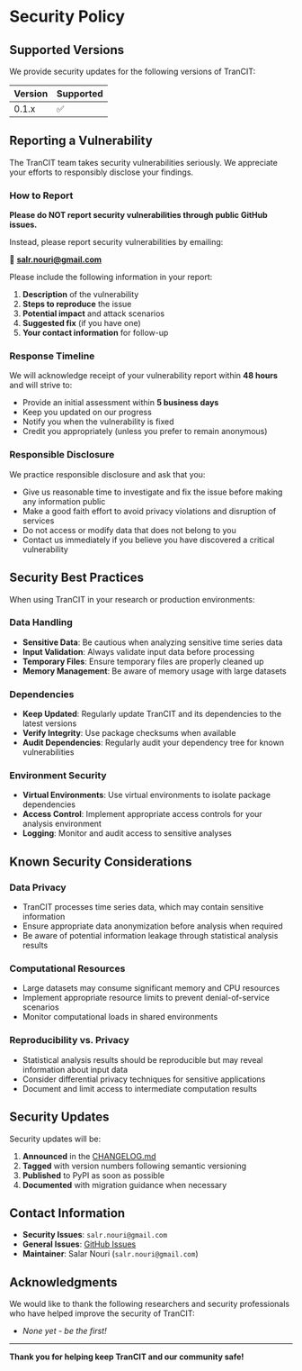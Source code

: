 # Security Policy

## Supported Versions

We provide security updates for the following versions of TranCIT:

| Version | Supported          |
| ------- | ------------------ |
| 0.1.x   | :white_check_mark: |

## Reporting a Vulnerability

The TranCIT team takes security vulnerabilities seriously. We appreciate your efforts to responsibly disclose your findings.

### How to Report

**Please do NOT report security vulnerabilities through public GitHub issues.**

Instead, please report security vulnerabilities by emailing:

📧 **salr.nouri@gmail.com**

Please include the following information in your report:

1. **Description** of the vulnerability
2. **Steps to reproduce** the issue
3. **Potential impact** and attack scenarios
4. **Suggested fix** (if you have one)
5. **Your contact information** for follow-up

### Response Timeline

We will acknowledge receipt of your vulnerability report within **48 hours** and will strive to:

- Provide an initial assessment within **5 business days**
- Keep you updated on our progress
- Notify you when the vulnerability is fixed
- Credit you appropriately (unless you prefer to remain anonymous)

### Responsible Disclosure

We practice responsible disclosure and ask that you:

- Give us reasonable time to investigate and fix the issue before making any information public
- Make a good faith effort to avoid privacy violations and disruption of services
- Do not access or modify data that does not belong to you
- Contact us immediately if you believe you have discovered a critical vulnerability

## Security Best Practices

When using TranCIT in your research or production environments:

### Data Handling
- **Sensitive Data**: Be cautious when analyzing sensitive time series data
- **Input Validation**: Always validate input data before processing
- **Temporary Files**: Ensure temporary files are properly cleaned up
- **Memory Management**: Be aware of memory usage with large datasets

### Dependencies
- **Keep Updated**: Regularly update TranCIT and its dependencies to the latest versions
- **Verify Integrity**: Use package checksums when available
- **Audit Dependencies**: Regularly audit your dependency tree for known vulnerabilities

### Environment Security
- **Virtual Environments**: Use virtual environments to isolate package dependencies
- **Access Control**: Implement appropriate access controls for your analysis environment
- **Logging**: Monitor and audit access to sensitive analyses

## Known Security Considerations

### Data Privacy
- TranCIT processes time series data, which may contain sensitive information
- Ensure appropriate data anonymization before analysis when required
- Be aware of potential information leakage through statistical analysis results

### Computational Resources
- Large datasets may consume significant memory and CPU resources
- Implement appropriate resource limits to prevent denial-of-service scenarios
- Monitor computational loads in shared environments

### Reproducibility vs. Privacy
- Statistical analysis results should be reproducible but may reveal information about input data
- Consider differential privacy techniques for sensitive applications
- Document and limit access to intermediate computation results

## Security Updates

Security updates will be:

1. **Announced** in the [CHANGELOG.md](/CHANGELOG.md)
2. **Tagged** with version numbers following semantic versioning
3. **Published** to PyPI as soon as possible
4. **Documented** with migration guidance when necessary

## Contact Information

- **Security Issues**: `salr.nouri@gmail.com`
- **General Issues**: [GitHub Issues](https://github.com/CMC-lab/TranCIT/issues)
- **Maintainer**: Salar Nouri (`salr.nouri@gmail.com`)

## Acknowledgments

We would like to thank the following researchers and security professionals who have helped improve the security of TranCIT:

- *None yet - be the first!*

---

**Thank you for helping keep TranCIT and our community safe!**

